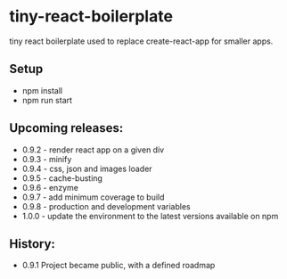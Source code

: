 # tiny-react-boilerplate

tiny react boilerplate used to replace create-react-app for smaller apps.

## Setup
* npm install
* npm run start

## Upcoming releases:
* 0.9.2 - render react app on a given div
* 0.9.3 - minify
* 0.9.4 - css, json and images loader
* 0.9.5 - cache-busting
* 0.9.6 - enzyme
* 0.9.7 - add minimum coverage to build
* 0.9.8 - production and development variables
* 1.0.0 - update the environment to the latest versions available on npm

## History:
* 0.9.1
Project became public, with a defined roadmap
